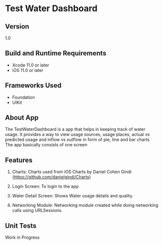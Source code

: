 # Test Water Dashboard

## Version

1.0

## Build and Runtime Requirements
+ Xcode 11.0 or later
+ iOS 11.0 or later

## Frameworks Used
+ Foundation
+ UIKit

## About App

The TestWaterDashboard is a app that helps in keeping track of water usage. It provides a way to view usage sources, usage places, actual vs predicted usage and inflow vs outflow in form of pie, line and bar charts
The app basically consists of one screen

## Features

1) Charts: Charts used from iOS Charts by Daniel Cohen Gindi (https://github.com/danielgindi/Charts)

2) Login Screen: To login to the app

3) Water Detail Screen: Shows Water usage details and quality.

4) Networking Module: Networking module created while doing networking calls using URLSessions.

## Unit Tests

Work in Progress


